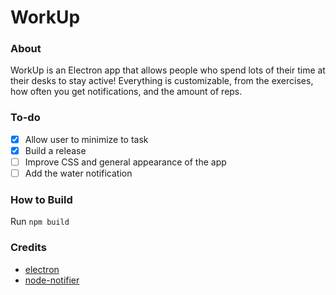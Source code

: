 # WorkUp

### About
WorkUp is an Electron app that allows people who spend lots of their time at their desks to stay active! Everything is customizable, from the exercises, how often you get notifications, and the amount of reps.

### To-do
- [x] Allow user to minimize to task
- [x] Build a release
- [ ] Improve CSS and general appearance of the app
- [ ] Add the water notification

### How to Build
Run `npm build`

### Credits
* [electron](https://github.com/electron/electron)
* [node-notifier](https://github.com/mikaelbr/node-notifier)
